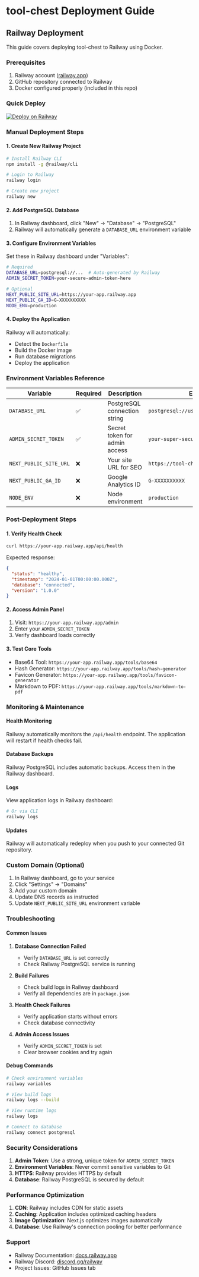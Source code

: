 # tool-chest Deployment Guide

## Railway Deployment

This guide covers deploying tool-chest to Railway using Docker.

### Prerequisites

1. Railway account ([railway.app](https://railway.app))
2. GitHub repository connected to Railway
3. Docker configured properly (included in this repo)

### Quick Deploy

[![Deploy on Railway](https://railway.app/button.svg)](https://railway.app/new/template)

### Manual Deployment Steps

#### 1. Create New Railway Project

```bash
# Install Railway CLI
npm install -g @railway/cli

# Login to Railway
railway login

# Create new project
railway new
```

#### 2. Add PostgreSQL Database

1. In Railway dashboard, click "New" → "Database" → "PostgreSQL"
2. Railway will automatically generate a `DATABASE_URL` environment variable

#### 3. Configure Environment Variables

Set these in Railway dashboard under "Variables":

```bash
# Required
DATABASE_URL=postgresql://...  # Auto-generated by Railway
ADMIN_SECRET_TOKEN=your-secure-admin-token-here

# Optional
NEXT_PUBLIC_SITE_URL=https://your-app.railway.app
NEXT_PUBLIC_GA_ID=G-XXXXXXXXXX
NODE_ENV=production
```

#### 4. Deploy the Application

Railway will automatically:
- Detect the `Dockerfile`
- Build the Docker image
- Run database migrations
- Deploy the application

### Environment Variables Reference

| Variable | Required | Description | Example |
|----------|----------|-------------|---------|
| `DATABASE_URL` | ✅ | PostgreSQL connection string | `postgresql://user:pass@host:5432/db` |
| `ADMIN_SECRET_TOKEN` | ✅ | Secret token for admin access | `your-super-secure-token-123` |
| `NEXT_PUBLIC_SITE_URL` | ❌ | Your site URL for SEO | `https://tool-chest.railway.app` |
| `NEXT_PUBLIC_GA_ID` | ❌ | Google Analytics ID | `G-XXXXXXXXXX` |
| `NODE_ENV` | ❌ | Node environment | `production` |

### Post-Deployment Steps

#### 1. Verify Health Check

```bash
curl https://your-app.railway.app/api/health
```

Expected response:
```json
{
  "status": "healthy",
  "timestamp": "2024-01-01T00:00:00.000Z",
  "database": "connected",
  "version": "1.0.0"
}
```

#### 2. Access Admin Panel

1. Visit: `https://your-app.railway.app/admin`
2. Enter your `ADMIN_SECRET_TOKEN`
3. Verify dashboard loads correctly

#### 3. Test Core Tools

- Base64 Tool: `https://your-app.railway.app/tools/base64`
- Hash Generator: `https://your-app.railway.app/tools/hash-generator`
- Favicon Generator: `https://your-app.railway.app/tools/favicon-generator`
- Markdown to PDF: `https://your-app.railway.app/tools/markdown-to-pdf`

### Monitoring & Maintenance

#### Health Monitoring

Railway automatically monitors the `/api/health` endpoint. The application will restart if health checks fail.

#### Database Backups

Railway PostgreSQL includes automatic backups. Access them in the Railway dashboard.

#### Logs

View application logs in Railway dashboard:
```bash
# Or via CLI
railway logs
```

#### Updates

Railway will automatically redeploy when you push to your connected Git repository.

### Custom Domain (Optional)

1. In Railway dashboard, go to your service
2. Click "Settings" → "Domains"
3. Add your custom domain
4. Update DNS records as instructed
5. Update `NEXT_PUBLIC_SITE_URL` environment variable

### Troubleshooting

#### Common Issues

1. **Database Connection Failed**
   - Verify `DATABASE_URL` is set correctly
   - Check Railway PostgreSQL service is running

2. **Build Failures**
   - Check build logs in Railway dashboard
   - Verify all dependencies are in `package.json`

3. **Health Check Failures**
   - Verify application starts without errors
   - Check database connectivity

4. **Admin Access Issues**
   - Verify `ADMIN_SECRET_TOKEN` is set
   - Clear browser cookies and try again

#### Debug Commands

```bash
# Check environment variables
railway variables

# View build logs
railway logs --build

# View runtime logs
railway logs

# Connect to database
railway connect postgresql
```

### Security Considerations

1. **Admin Token**: Use a strong, unique token for `ADMIN_SECRET_TOKEN`
2. **Environment Variables**: Never commit sensitive variables to Git
3. **HTTPS**: Railway provides HTTPS by default
4. **Database**: Railway PostgreSQL is secured by default

### Performance Optimization

1. **CDN**: Railway includes CDN for static assets
2. **Caching**: Application includes optimized caching headers
3. **Image Optimization**: Next.js optimizes images automatically
4. **Database**: Use Railway's connection pooling for better performance

### Support

- Railway Documentation: [docs.railway.app](https://docs.railway.app)
- Railway Discord: [discord.gg/railway](https://discord.gg/railway)
- Project Issues: GitHub Issues tab 